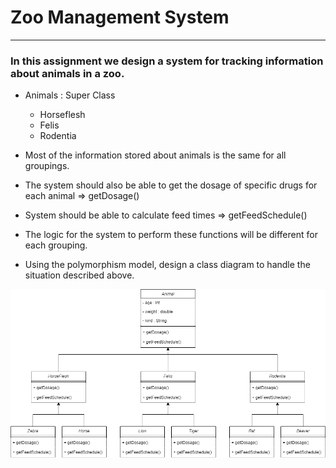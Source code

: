 # Zoo Management System

---

### In this assignment we design a system for tracking information about animals in a zoo.

- Animals : Super Class
  - Horseflesh
  - Felis 
  - Rodentia
  

- Most of the information stored about animals is the same for all groupings.
- The system should also be able to get the dosage of specific drugs for each animal => getDosage()
- System should be able to calculate feed times => getFeedSchedule()
- The logic for the system to perform these functions will be different for each grouping.


- Using the polymorphism model, design a class diagram to handle the situation described above.


![](ZooManagementSystem.png)